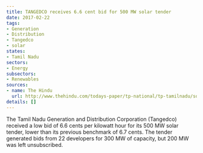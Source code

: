 ```yaml
---
title: TANGEDCO receives 6.6 cent bid for 500 MW solar tender
date: 2017-02-22
tags:
- Generation
- Distribution
- Tangedco
- solar
states:
- Tamil Nadu
sectors:
- Energy
subsectors:
- Renewables
sources:
- name: The Hindu
  url: http://www.thehindu.com/todays-paper/tp-national/tp-tamilnadu/solar-energy-prospects-brighten/article17328028.ece
details: []
---
```


The Tamil Nadu Generation and Distribution Corporation (Tangedco) received a low bid of 6.6 cents per kilowatt hour for its 500 MW solar tender, lower than its previous benchmark of 6.7 cents. The tender generated bids from 22 developers for 300 MW of capacity, but 200 MW was left unsubscribed.
